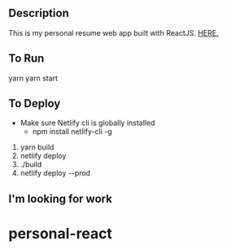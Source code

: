 ## Description
This is my personal resume web app built with ReactJS. <a href="https://www.jtaylor.app">HERE.</a>

## To Run
yarn
yarn start

## To Deploy
- Make sure Netlify cli is globally installed 
   - npm install netlify-cli -g

1. yarn build
2. netlify deploy
3. ./build
4. netlify deploy --prod

## I'm looking for work
# personal-react
